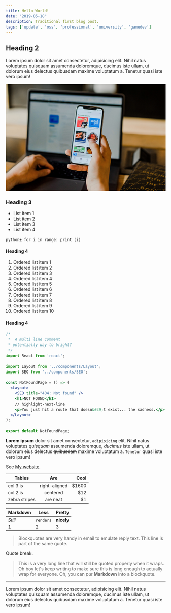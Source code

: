 ```yaml
---
title: Hello World!
date: "2019-05-18"
description: Traditional first blog post.
tags: ['update', 'oss', 'professional', 'university', 'gamedev']
---
```

## Heading 2

Lorem ipsum dolor sit amet consectetur, adipisicing elit. Nihil natus voluptates quisquam assumenda doloremque, ducimus iste ullam, ut dolorum eius delectus quibusdam maxime voluptatum a. Tenetur quasi iste vero ipsum!

![image](./image.jpg)

### Heading 3

* List item 1
* List item 2
* List item 3
* List item 4

`python± for i in range: print (i)`

#### Heading 4

1. Ordered list item 1
1. Ordered list item 2
1. Ordered list item 3
1. Ordered list item 4
1. Ordered list item 5
1. Ordered list item 6
1. Ordered list item 7
1. Ordered list item 8
1. Ordered list item 9
1. Ordered list item 10

#### Heading 4
```jsx
/*
 *  A multi line comment
 * potentially way to bright?
 */
import React from 'react';

import Layout from '../components/Layout';
import SEO from '../components/SEO';

const NotFoundPage = () => (
  <Layout>
    <SEO title="404: Not found" />
    <h1>NOT FOUND</h1>
    // highlight-next-line
    <p>You just hit a route that doesn&#39;t exist... the sadness.</p>
  </Layout>
);

export default NotFoundPage;
```

__Lorem ipsum__ dolor sit amet consectetur, `adipisicing` elit. Nihil natus voluptates _quisquam_ assumenda doloremque, *ducimus* iste ullam, ut dolorum eius delectus ~~quibusdam~~ maxime voluptatum a. `Tenetur` quasi iste vero ipsum!

See [My website](andrewleedham.me).

| Tables        | Are           | Cool  |
| ------------- |:-------------:| -----:|
| col 3 is      | right-aligned | $1600 |
| col 2 is      | centered      |   $12 |
| zebra stripes | are neat      |    $1 |

Markdown | Less | Pretty
--- | --- | ---
*Still* | `renders` | **nicely**
1 | 2 | 3

> Blockquotes are very handy in email to emulate reply text.
> This line is part of the same quote.

Quote break.

> This is a very long line that will still be quoted properly when it wraps. Oh boy let's keep writing to make sure this is long enough to actually wrap for everyone. Oh, you can *put* **Markdown** into a blockquote.

---

Lorem ipsum dolor sit amet consectetur, adipisicing elit. Nihil natus voluptates quisquam assumenda doloremque, ducimus iste ullam, ut dolorum eius delectus quibusdam maxime voluptatum a. Tenetur quasi iste vero ipsum!
